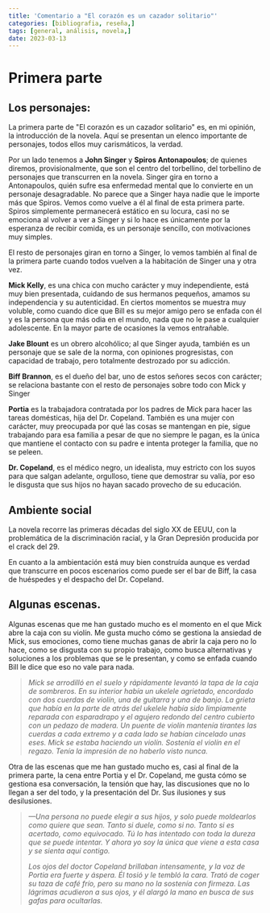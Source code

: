```yaml
---
title: 'Comentario a "El corazón es un cazador solitario"'
categories: [bibliografia, reseña,] 
tags: [general, análisis, novela,]
date: 2023-03-13
---
```


# Primera parte

## Los personajes:

La primera parte de "El corazón es un cazador solitario" es, en mi opinión, la introducción de la novela. Aquí se presentan un elenco importante de personajes, todos ellos muy carismáticos, la verdad. 

Por un lado tenemos a **John Singer** y **Spiros Antonapoulos**; de quienes diremos, provisionalmente, que son el centro del torbellino, del torbellino de personajes que transcurren en la novela. Singer gira en torno a Antonapoulos, quién sufre esa enfermedad mental que lo convierte en un personaje desagradable. No parece que a Singer haya nadie que le importe más que Spiros. Vemos como vuelve a él al final de esta primera parte. Spiros simplemente permanecerá estático en su locura, casi no se emociona al volver a ver a Singer y si lo hace es únicamente por la esperanza de recibir comida, es un personaje sencillo, con motivaciones muy simples. 

El resto de personajes giran en torno a Singer, lo vemos también al final de la primera parte cuando todos vuelven a la habitación de Singer una y otra vez. 

**Mick Kelly**, es una chica con mucho carácter y muy independiente, está muy bien presentada, cuidando de sus hermanos pequeños, amamos su independencia y su autenticidad. En ciertos momentos se muestra muy voluble,  como cuando dice que Bill es su mejor amigo pero se enfada con él y es la persona que más odia en el mundo, nada que no le pase a cualquier adolescente. En la mayor parte de ocasiones la vemos entrañable.

**Jake Blount** es un obrero alcohólico; al que Singer ayuda, también es un personaje que se sale de la norma, con opiniones progresistas, con capacidad de trabajo, pero totalmente destrozado por su adicción.

**Biff Brannon**, es el dueño del bar, uno de estos señores secos con carácter; se relaciona bastante con el resto de personajes sobre todo con Mick y Singer

**Portia** es la trabajadora contratada por los padres de Mick para hacer las tareas domésticas, hija del Dr. Copeland. También es una mujer con carácter, muy preocupada por qué las cosas se mantengan en pie, sigue trabajando para esa familia a pesar de que no siempre le pagan, es la única que mantiene el contacto con su padre e intenta proteger la familia, que no se peleen.

**Dr. Copeland**, es el médico negro, un idealista, muy estricto con los suyos para que salgan adelante, orgulloso, tiene que demostrar su valía, por eso le disgusta que sus hijos no hayan sacado provecho de su educación.

## Ambiente social

La novela recorre las primeras décadas del siglo XX de EEUU, con la problemática de la discriminación racial, y la Gran Depresión producida por el crack del 29. 

En cuanto a la ambientación está muy bien construída aunque es verdad que transcurre en pocos escenarios como puede ser el bar de Biff, la casa de huéspedes y el despacho del Dr. Copeland.

## Algunas escenas.

Algunas escenas que me han gustado mucho es el momento en el que Mick abre la caja con su violín. Me gusta mucho cómo se gestiona la ansiedad de Mick, sus emociones, como tiene muchas ganas de abrir la caja pero no lo hace, como se disgusta con su propio trabajo, como busca alternativas y soluciones a los problemas que se le presentan, y como se enfada cuando Bill le dice que eso no vale para nada. 

> *Mick se arrodilló en el suelo y rápidamente levantó la tapa de la caja de sombreros. En su interior había un ukelele agrietado, encordado con dos cuerdas de violín, una de guitarra y una de banjo. La grieta que había en la parte de atrás del ukelele había sido limpiamente reparada con esparadrapo y el agujero redondo del centro cubierto con un pedazo de madera. Un puente de violín mantenía tirantes las cuerdas a cada extremo y a cada lado se habían cincelado unas eses. Mick se estaba haciendo un violín. Sostenía el violín en el regazo. Tenía la impresión de no haberlo visto nunca.*

Otra de las escenas que me han gustado mucho es, casi al final de la primera parte, la cena entre Portia y el Dr. Copeland, me gusta cómo se gestiona esa conversación, la tensión que hay, las discusiones que no lo llegan a ser del todo, y la presentación del Dr. Sus ilusiones y sus desilusiones.

> *—Una persona no puede elegir a sus hijos, y solo puede moldearlos como quiere que sean. Tanto si duele, como si no. Tanto si es acertado, como equivocado. Tú lo has intentado con toda la dureza que se puede intentar. Y ahora yo soy la única que viene a esta casa y se sienta aquí contigo.*
>
>  *Los ojos del doctor Copeland brillaban intensamente, y la voz de Portia era fuerte y áspera. Él tosió y le tembló la cara. Trató de coger su taza de café frío, pero su mano no la sostenía con firmeza. Las lágrimas acudieron a sus ojos, y él alargó la mano en busca de sus gafas para ocultarlas.*
